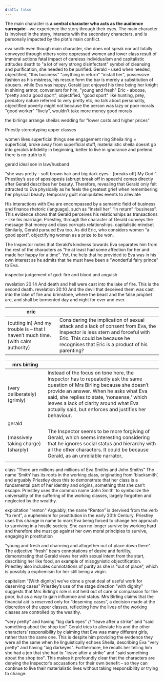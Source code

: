 ```yaml
---
draft: false
---
```

The main character is **a central character who acts as the audience surrogate**—we experience the story through their eyes. The main character is involved in the story, interacts with the secondary characters, and is personally impacted by the plot's main conflict.

eva smith
even though main character, she does not speak nor act
totally conveyed through others voice
	oppressed women and lower class
result of immoral actions
	fatal impact of careless individualism and capitalistic attitudes
death to "a lot of very strong disinfectant"
	symbol of cleansing and purification, she needed to be purified.
Gerald - used when needed, objectified, "this business" "anything in return" "install her", possessive fashion as his mistress, his rescue form the bar is merely a substitution of abusers. while Eva was happy, Gerald just enjoyed his time being her knight in shining armor, convenient for him, "young and fresh"
Eric - aboose, "pretty and a good sport", objectified, "good sport" like hunting, prey, predatory nature
referred to very pretty etc, no talk about personality, objectified
poverty might not because the person was lazy or poor morals
	"good worker" "lively", wouldn't take more money good morals


the birlings arrange sheilas wedding for "lower costs and higher prices"


Priestly stereotyping upper classes


women likes superficial things see engagement ring
Sheila
ring = superficial, broke away from superficial stuff, materialistic
sheila doesnt go into geralds infidelity in beginning, better to live in ignorance and pretend there is no truth to it

gerald
ideal son in law/husband

“she was pretty - soft brown hair and big dark eyes - [breaks off] My God!”. Priestley’s use of aposiopesis (abrupt break off in speech) comes directly after Gerald describes her beauty. Therefore, revealing that Gerald only felt attracted to Eva physically as he feels the greatest grief when remembering her physical beauty.
temporary guilt
	manipulates events to alleviate

His interactions with Eva are encompassed by a semantic field of business and finance rhetoric (language), such as “Install her” “in return” “business”. This evidence shows that Gerald perceives his relationships as transactions – like his marriage. Priestley, through the character of Gerald conveys the message that money and class corrupts relationships.
	capitalistic mindset
Similarly, Gerald pursued Eva too. As did Eric, who considers women “a good sport”, objectifying women as a prize to be won.

The Inspector notes that Gerald’s kindness towards Eva separates him from the rest of the characters as "he at least had some affection for her and made her happy for a time". Yet, the help that he provided to Eva was in his own interest as he admits that he must have been a “wonderful fairy prince” to Eva.  



inspector
judgement of god: fire and blood and anguish

revelation 20:14 And death and hell were cast into the lake of fire. This is the second death.
revelation 20:10 And the devil that deceived them was cast into the lake of fire and brimstone, where the beast and the false prophet are, and shall be tormented day and night for ever and ever.

| eric                                                                             |                                                                                                                                                                                                               |
| -------------------------------------------------------------------------------- | ------------------------------------------------------------------------------------------------------------------------------------------------------------------------------------------------------------- |
| (cutting in) And my trouble is – that I haven’t much time. (with calm authority) | Considering the implication of sexual attack and a lack of consent from Eva, the Inspector is less stern and forceful with Eric. This could be because he recognises that Eric is a product of his parenting? |

| mrs birling                         |                                                                                                                                                                                                                                                                                                                      |
| ----------------------------------- | -------------------------------------------------------------------------------------------------------------------------------------------------------------------------------------------------------------------------------------------------------------------------------------------------------------------- |
| (very deliberately) (grimly)        | Instead of the focus on tone here, the Inspector has to repeatedly ask the same question of Mrs Birling because she doesn’t provide an answer. When he asks what Eva said, she replies to state, ‘nonsense,’ which leaves a lack of clarity around what Eva actually said, but enforces and justifies her behaviour. |
| gerald                              |                                                                                                                                                                                                                                                                                                                      |
| (massively taking charge) (sharply) | The Inspector seems to be more forgiving of Gerald, which seems interesting considering that he ignores social status and hierarchy with all the other characters. It could be because Gerald, as an unreliable narrator,                                                                                            |
|                                     |                                                                                                                                                                                                                                                                                                                      |

class
“There are millions and millions of Eva Smiths and John Smiths”
The name ‘Smith’ has its roots in the working class, originating from ‘blacksmith’, and arguably Priestley does this to demonstrate that her class is a fundamental part of her identity and origins, something that she can’t escape. Priestley uses the common name ‘John Smith’ to symbolize the universality of the suffering of the working classes, largely forgotten and neglected by the wealthy.


exploitation
"renton"
Arguably, the name “Renton” is dervived from the verb "to rent", a euphemism for prostitution in the early 20th Century. Priestley uses this change in name to mark Eva being forced to change her approach to surviving in a hostile society. She can no longer survive by working hard and therefore she must go against her own moral principles to survive, engaging in prostitution

"young and fresh and charming and altogether out of place down there".
The adjective “fresh” bears connotations of desire and fertility, demonstrating that Gerald views her with sexual intent from the start, describing her like food, an example of misogynistic objectification. Priestley also includes connotations of purity as she is "out of place", which is possibly a euphemism for her still being a virgin.


capitalism
“[With dignity] we’ve done a great deal of useful work for deserving cases”
Priestley’s use of the stage direction "with dignity" suggests that Mrs Birling’s role is not held out of care or compassion for the poor, but as a way to gain influence and status. Mrs Birling claims that the financial aid is reserved only for “deserving cases”, a decision made at the discretion of the upper classes, reflecting how the lives of the working classes are controlled by the wealthy.


"very pretty" and having "big dark eyes" // "leave after a strike" and "said something about the shop too"
Gerald tries to alleviate his and the other characters’ responsibility by claiming that Eva was many different girls, rather than the same one. This is despite him providing the evidence they were all the same when he linguistically echoes Sheila, describing Eva "very pretty" and having "big darkeyes". Furthermore, he recalls her telling him she had a job that she had to "leave after a strike" and "said something about the shop too". This makes it profoundly clear that the characters are denying the Inspector’s accusations for their own benefit – so they can continue to live their materialistic lives without taking responsibility or trying to change.